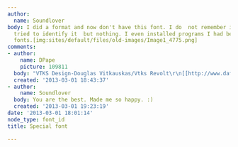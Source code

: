 ```yaml
---
author:
  name: Soundlover
body: I did a format and now don't have this font. I do  not remember its name and
  tried to identify it  but nothing. I even installed programs I had before that add
  fonts.[img:sites/default/files/old-images/Image1_4775.png]
comments:
- author:
    name: DPape
    picture: 109811
  body: "VTKS Design-Douglas Vitkauskas/Vtks Revolt\r\n[[http://www.dafont.com/vtks-revolt.font?text=Lilith&psize=l]][img:sites/default/files/old-images/lility1_5515.jpg]"
  created: '2013-03-01 18:43:37'
- author:
    name: Soundlover
  body: You are the best. Made me so happy. :)
  created: '2013-03-01 19:23:19'
date: '2013-03-01 18:01:14'
node_type: font_id
title: Special font

---
```

